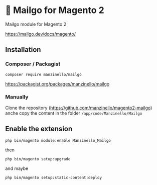 # 💌 Mailgo for Magento 2

Mailgo module for Magento 2

<https://mailgo.dev/docs/magento/>

## Installation

### Composer / Packagist

```
composer require manzinello/mailgo
```

<https://packagist.org/packages/manzinello/mailgo>

### Manually

Clone the repository (<https://github.com/manzinello/magento2-mailgo>) anche copy the content in the folder `/app/code/Manzinello/Mailgo`

## Enable the extension

```
php bin/magento module:enable Manzinello_Mailgo
```

then

```
php bin/magento setup:upgrade
```

and maybe

```
php bin/magento setup:static-content:deploy
```
